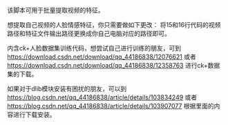 该脚本可用于批量提取视频的特征。

想提取自己视频的人脸情感特征，你只需要做如下更改：
将15和16行代码的视频路径和特征文件输出路径更换成你自己电脑对应的路径即可。

内含ck+人脸数据集训练代码，想尝试自己进行训练的朋友，可到
https://download.csdn.net/download/qq_44186838/12076621
或者
https://download.csdn.net/download/qq_44186838/12358763
进行ck+数据集的下载。

如果对于dlib模块安装有困扰的朋友，可以到
https://blog.csdn.net/qq_44186838/article/details/103834249
或者
https://blog.csdn.net/qq_44186838/article/details/103907077
根据里面的内容进行下载安装。
